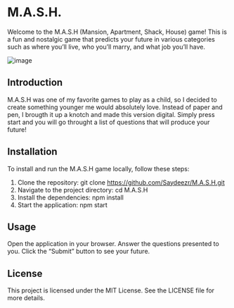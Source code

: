 # M.A.S.H.
Welcome to the M.A.S.H (Mansion, Apartment, Shack, House) game! This is a fun and nostalgic game that predicts your future in various categories such as where you’ll live, who you’ll marry, and what job you’ll have.

![image](https://github.com/user-attachments/assets/2e844e29-1e8a-4fe4-a18b-4a70cd746ede)

  
## Introduction
M.A.S.H was one of my favorite games to play as a child, so I decided to create something younger me would absolutely love. Instead of paper and pen, I brougth it up a knotch and made this version digital. Simply press start and you will go throught a list of questions that will produce your future!

## Installation
To install and run the M.A.S.H game locally, follow these steps:
1. Clone the repository:
git clone https://github.com/Saydeezr/M.A.S.H.git
2. Navigate to the project directory:
cd M.A.S.H
3. Install the dependencies:
npm install
4. Start the application:
npm start

## Usage
Open the application in your browser.
Answer the questions presented to you.
Click the “Submit” button to see your future.

## License
This project is licensed under the MIT License. See the LICENSE file for more details.
